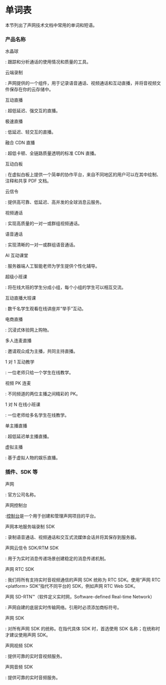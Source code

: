 # 单词表

本节列出了声网技术文档中常用的单词和短语。

### 产品名称

水晶球

: 跟踪和分析通话的使用情况和质量的工具。

云端录制

: 声网提供的一个组件，用于记录语音通话、视频通话和互动直播，并将音视频文件保存在你的云存储中。

互动直播

: 超低延迟、强交互的直播。

极速直播

: 低延迟、轻交互的直播。

融合 CDN 直播

: 超低卡顿、全链路质量透明的标准 CDN 直播。

互动白板

: 在虚拟白板上提供一个简单的协作平台，来自不同地区的用户可以在其中绘制、注释和共享 PDF 文档。

云信令

: 提供高可靠、低延迟、高并发的全球消息云服务。

视频通话

: 实现高质量的一对一或群组视频通话。

语音通话

: 实现清晰的一对一或群组语音通话。

AI 互动课堂

: 服务器端人工智能老师为学生提供个性化辅导。

超级小班课

: 将在线大班的学生分成小组，每个小组的学生可以相互交流。

互动直播大班课

: 数千名学生观看在线讲座并“举手”互动。

电商直播

: 沉浸式体验网上购物。

多人连麦直播

: 邀请观众成为主播，共同主持直播。

1 对 1 互动教学

: 一位老师只给一个学生在线教学。

视频 PK 连麦

: 不同频道的两位主播之间精彩的 PK。

1 对 N 在线小班课

: 一位老师给多名学生在线教学。

单主播直播

: 超低延迟单主播直播。

虚拟主播

: 基于虚拟人物的娱乐直播。

### 插件、SDK 等

声网

: 官方公司名称。

声网控制台

:[控制台](https://console.agora.io/)是一个用于创建和管理声网项目的平台。

声网本地服务端录制 SDK

: 录制语音通话、视频通话和交互式流媒体会话并将其保存到服务器。

声网云信令 SDK/RTM SDK

: 用于为实时消息传递场景创建稳定的消息传递机制。

声网 RTC SDK

: 我们将所有支持实时音视频通信的声网 SDK 统称为 RTC SDK。使用“声网 RTC \<platform> SDK”指代不同平台的 SDK，例如声网 RTC Web SDK。

声网 SD-RTN™（软件定义实时网，Software-defined Real-time Network）

: 声网自建的底层实时传输网络。引用时必须添加商标符号。

声网 SDK

: 对所有声网 SDK 的统称。在指代具体 SDK 时，首选使用 SDK 名称；在统称时才建议使用声网 SDK。

声网视频 SDK

: 提供可靠的实时音视频服务。

声网音频 SDK

: 提供可靠的实时音频服务。